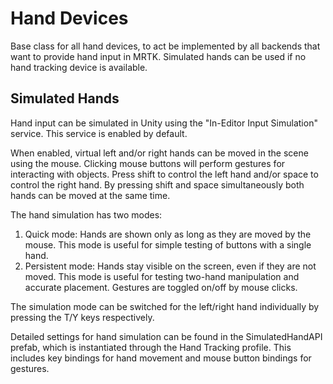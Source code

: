 # Hand Devices

Base class for all hand devices, to act be implemented by all backends that want to provide hand input in MRTK. Simulated hands can be used if no hand tracking device is available.

## Simulated Hands

Hand input can be simulated in Unity using the "In-Editor Input Simulation" service. This service is enabled by default.

When enabled, virtual left and/or right hands can be moved in the scene using the mouse. Clicking mouse buttons will perform gestures for interacting with objects.
Press shift to control the left hand and/or space to control the right hand. By pressing shift and space simultaneously both hands can be moved at the same time.

The hand simulation has two modes:

  1. Quick mode: Hands are shown only as long as they are moved by the mouse. This mode is useful for simple testing of buttons with a single hand.
  2. Persistent mode: Hands stay visible on the screen, even if they are not moved. This mode is useful for testing two-hand manipulation and accurate placement. Gestures are toggled on/off by mouse clicks.

The simulation mode can be switched for the left/right hand individually by pressing the T/Y keys respectively.

Detailed settings for hand simulation can be found in the SimulatedHandAPI prefab, which is instantiated through the Hand Tracking profile. This includes key bindings for hand movement and mouse button bindings for gestures.